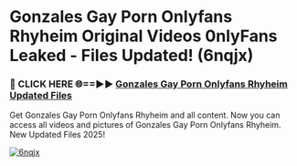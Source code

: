 # Gonzales Gay Porn Onlyfans Rhyheim Original Videos 0nlyFans Leaked - Files Updated! (6nqjx)

<h3>🔴 CLICK HERE 🌐==►► <a href="https://tinyurl.com/4seja8ks" rel="nofollow">Gonzales Gay Porn Onlyfans Rhyheim Updated Files</a></h3>

Get Gonzales Gay Porn Onlyfans Rhyheim and all content. Now you can access all videos and pictures of Gonzales Gay Porn Onlyfans Rhyheim. New Updated Files 2025!

[![6nqjx](https://i.imgur.com/EWjZXRe.gif)](https://tinyurl.com/4seja8ks)
